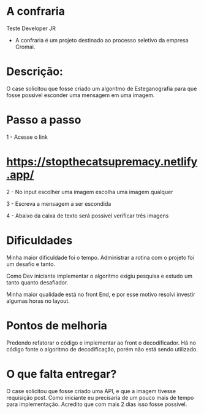 # A confraria
 Teste Developer JR

* A confraria é um projeto destinado ao processo seletivo da empresa Cromai.

# Descrição: 

O case solicitou que fosse criado um algoritmo de Esteganografia para que fosse possivel esconder uma mensagem em uma imagem.

# Passo a passo

1 - Acesse o link 
# https://stopthecatsupremacy.netlify.app/

2 - No input escolher uma imagem escolha uma imagem qualquer

3 - Escreva a mensagem a ser escondida

4 - Abaixo da caixa de texto será possivel verificar três imagens

# Dificuldades

Minha maior dificuldade foi o tempo. Administrar a rotina com o projeto foi um desafio e tanto.

Como Dev iniciante implementar o algoritmo exigiu pesquisa e estudo um tanto quanto desafiador.

Minha maior qualidade está no front End, e por esse motivo resolvi investir algumas horas no layout.

# Pontos de melhoria
Predendo refatorar o código e implementar ao front o decodificador. Há no código fonte o algoritmo de decodificação, porém não está sendo utilizado.

# O que falta entregar?

O case solicitou que fosse criado uma API, e que a imagem tivesse requisição post.
Como iniciante eu precisaria de um pouco mais de tempo para implementação. Acredito que com mais 2 dias isso fosse possivel. 




